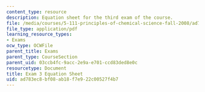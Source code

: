 ```yaml
---
content_type: resource
description: Equation sheet for the third exam of the course.
file: /media/courses/5-111-principles-of-chemical-science-fall-2008/ad783ec8bf08ab18f7e922c00527f4b7_Exam3_Eqns.pdf
file_type: application/pdf
learning_resource_types:
- Exams
ocw_type: OCWFile
parent_title: Exams
parent_type: CourseSection
parent_uid: 03ccb4fc-9acc-2e9a-e701-ccd83ded8e0c
resourcetype: Document
title: Exam 3 Equation Sheet
uid: ad783ec8-bf08-ab18-f7e9-22c00527f4b7
---
```

